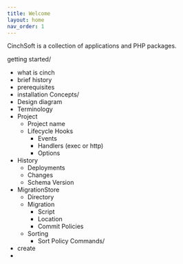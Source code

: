 ```yaml
---
title: Welcome
layout: home
nav_order: 1
---
```

CinchSoft is a collection of applications and PHP packages. 


getting started/
* what is cinch
* brief history
* prerequisites
* installation
Concepts/
* Design diagram
* Terminology
* Project
  * Project name
  * Lifecycle Hooks 
    * Events
    * Handlers (exec or http)
    * Options
* History
  * Deployments
  * Changes
  * Schema Version
* MigrationStore
  * Directory
  * Migration
    * Script
    * Location
    * Commit Policies
  * Sorting
    * Sort Policy
Commands/
* create
* 
